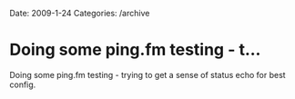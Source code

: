 Date: 2009-1-24
Categories: /archive

# Doing some ping.fm testing - t...

Doing some ping.fm testing - trying to get a sense of status echo for best config.
